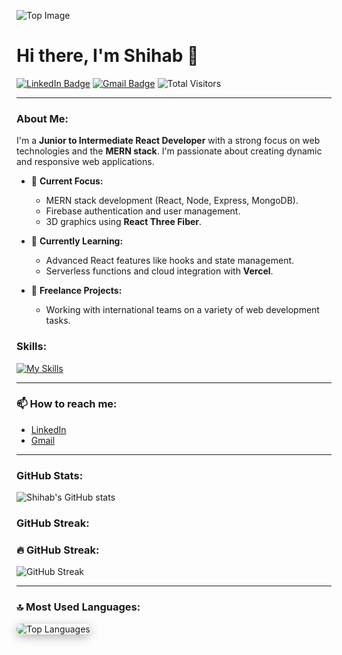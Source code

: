 
![Top Image](https://user-images.githubusercontent.com/74038190/212749447-bfb7e725-6987-49d9-ae85-2015e3e7cc41.gif)

# Hi there, I'm Shihab 👋  
  [![LinkedIn Badge](https://img.shields.io/badge/-Connect%20with%20me-blue?style=flat-square&logo=Linkedin&logoColor=white&link=https://www.linkedin.com/in/saiful-islam-a1a352232/)](https://www.linkedin.com/in/saiful-islam-a1a352232/)
[![Gmail Badge](https://img.shields.io/badge/-mohimshihab735@gmail.com-c14438?style=flat-square&logo=Gmail&logoColor=white&link=mailto:mohimshihab735@gmail.com)](mailto:mohimshihab735@gmail.com)
<img src="https://komarev.com/ghpvc/?username=saifulislam735&label=Profile%20views&color=blue&style=flat-square" alt="Total Visitors" />

---

### About Me:
I'm a **Junior to Intermediate React Developer** with a strong focus on web technologies and the **MERN stack**. I'm passionate about creating dynamic and responsive web applications.

- 🔭 **Current Focus:**
  - MERN stack development (React, Node, Express, MongoDB).
  - Firebase authentication and user management.
  - 3D graphics using **React Three Fiber**.

- 🌱 **Currently Learning:**
  - Advanced React features like hooks and state management.
  - Serverless functions and cloud integration with **Vercel**.

- 💼 **Freelance Projects:**
  - Working with international teams on a variety of web development tasks.

### Skills:
[![My Skills](https://skillicons.dev/icons?i=react,js,nodejs,express,mongodb,bootstrap,tailwind,html,css)](https://skillicons.dev)

---

### 📫 How to reach me:
-  [LinkedIn](https://www.linkedin.com/in/saiful-islam-a1a352232/)
- [Gmail](mailto:mohimshihab735@gmail.com)

---

### GitHub Stats:
![Shihab's GitHub stats](https://github-readme-stats.vercel.app/api?username=your-github-username&show_icons=true&theme=radical)

### GitHub Streak:
### 🔥 GitHub Streak:
  <img src="https://streak-stats.demolab.com/?user=saifulislam735&theme=radical&hide_border=true&date_format=M%20j%5B%2C%20Y%5D" alt="GitHub Streak" />

---
### 🔝 Most Used Languages:
<p align="">
  <img src="https://github-readme-stats.vercel.app/api/top-langs/?username=saifulislam735&layout=compact&theme=radical" alt="Top Languages" style="border-radius: 10px; box-shadow: 0px 4px 15px rgba(0,0,0,0.3);" />
</p>

